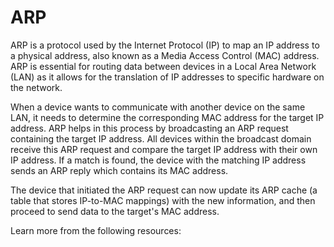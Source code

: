 # ARP

ARP is a protocol used by the Internet Protocol (IP) to map an IP address to a physical address, also known as a Media Access Control (MAC) address. ARP is essential for routing data between devices in a Local Area Network (LAN) as it allows for the translation of IP addresses to specific hardware on the network.

When a device wants to communicate with another device on the same LAN, it needs to determine the corresponding MAC address for the target IP address. ARP helps in this process by broadcasting an ARP request containing the target IP address. All devices within the broadcast domain receive this ARP request and compare the target IP address with their own IP address. If a match is found, the device with the matching IP address sends an ARP reply which contains its MAC address.

The device that initiated the ARP request can now update its ARP cache (a table that stores IP-to-MAC mappings) with the new information, and then proceed to send data to the target's MAC address.

Learn more from the following resources: 